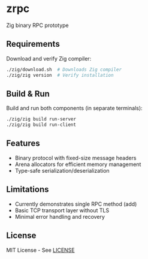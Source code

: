 # zrpc
Zig binary RPC prototype

## Requirements
Download and verify Zig compiler:
```bash
./zig/download.sh  # Downloads Zig compiler
./zig/zig version  # Verify installation
```

## Build & Run

Build and run both components (in separate terminals):
```bash
./zig/zig build run-server
./zig/zig build run-client
```

## Features
- Binary protocol with fixed-size message headers
- Arena allocators for efficient memory management
- Type-safe serialization/deserialization

## Limitations
- Currently demonstrates single RPC method (add)
- Basic TCP transport layer without TLS
- Minimal error handling and recovery

## License
MIT License - See [LICENSE](LICENSE)